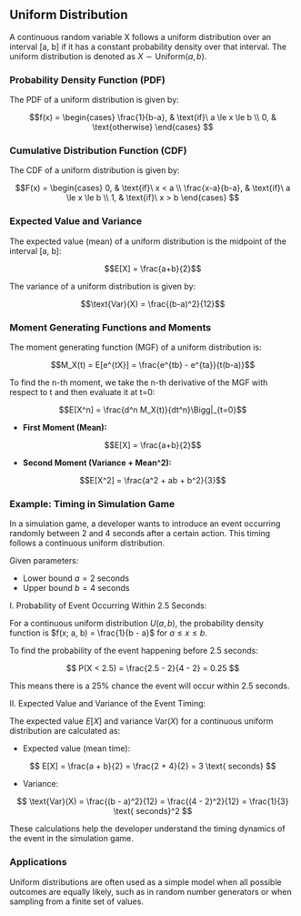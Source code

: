 ## Uniform Distribution

A continuous random variable X follows a uniform distribution over an interval [a, b] if it has a constant probability density over that interval. The uniform distribution is denoted as $X \sim \text{Uniform}(a, b)$.

### Probability Density Function (PDF)

The PDF of a uniform distribution is given by:

$$f(x) =
\begin{cases}
  \frac{1}{b-a}, & \text{if}\ a \le x \le b \\
  0, & \text{otherwise}
\end{cases}
$$

### Cumulative Distribution Function (CDF)

The CDF of a uniform distribution is given by:

$$F(x) =
\begin{cases}
  0, & \text{if}\ x < a \\
  \frac{x-a}{b-a}, & \text{if}\ a \le x \le b \\
  1, & \text{if}\ x > b
\end{cases}
$$

### Expected Value and Variance

The expected value (mean) of a uniform distribution is the midpoint of the interval [a, b]:

$$E[X] = \frac{a+b}{2}$$

The variance of a uniform distribution is given by:

$$\text{Var}(X) = \frac{(b-a)^2}{12}$$

### Moment Generating Functions and Moments

The moment generating function (MGF) of a uniform distribution is:

$$M_X(t) = E[e^{tX}] = \frac{e^{tb} - e^{ta}}{t(b-a)}$$

To find the n-th moment, we take the n-th derivative of the MGF with respect to t and then evaluate it at t=0:

$$E[X^n] = \frac{d^n M_X(t)}{dt^n}\Bigg|_{t=0}$$

* **First Moment (Mean):**

$$E[X] = \frac{a+b}{2}$$

* **Second Moment (Variance + Mean^2):**

$$E[X^2] = \frac{a^2 + ab + b^2}{3}$$

### Example: Timing in Simulation Game

In a simulation game, a developer wants to introduce an event occurring randomly between 2 and 4 seconds after a certain action. This timing follows a continuous uniform distribution.

Given parameters:

- Lower bound $a = 2$ seconds
- Upper bound $b = 4$ seconds

I. Probability of Event Occurring Within 2.5 Seconds:

For a continuous uniform distribution $U(a, b)$, the probability density function is $f(x; a, b) = \frac{1}{b - a}$ for $a \leq x \leq b$.

To find the probability of the event happening before 2.5 seconds:

$$ P(X < 2.5) = \frac{2.5 - 2}{4 - 2} = 0.25 $$

This means there is a 25% chance the event will occur within 2.5 seconds.

II. Expected Value and Variance of the Event Timing:

The expected value $E[X]$ and variance $\text{Var}(X)$ for a continuous uniform distribution are calculated as:

- Expected value (mean time):
  
$$ E[X] = \frac{a + b}{2} = \frac{2 + 4}{2} = 3 \text{ seconds} $$

- Variance:
  
$$ \text{Var}(X) = \frac{(b - a)^2}{12} = \frac{(4 - 2)^2}{12} = \frac{1}{3} \text{ seconds}^2 $$

These calculations help the developer understand the timing dynamics of the event in the simulation game.

### Applications

Uniform distributions are often used as a simple model when all possible outcomes are equally likely, such as in random number generators or when sampling from a finite set of values.
